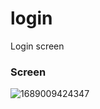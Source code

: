 # login

Login screen


### Screen


![1689009424347](https://github.com/mohamedshehabeldean/login/assets/104523670/b6952b93-b457-4f9a-b18b-ca571cf43444)

